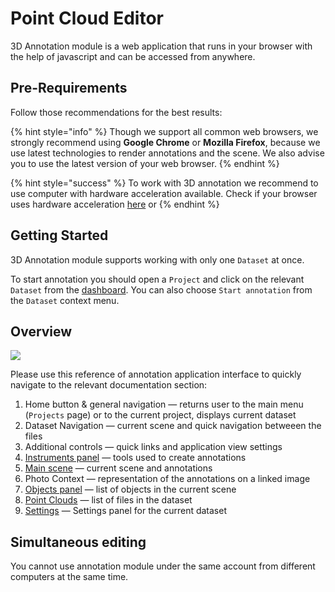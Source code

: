 # Point Cloud Editor

3D Annotation module is a web application that runs in your browser with the help of javascript and can be accessed from anywhere. 

## Pre-Requirements

Follow those recommendations for the best results:

{% hint style="info" %}
Though we support all common web browsers, we strongly recommend using **Google Chrome** or **Mozilla Firefox**, because we use latest technologies to render annotations and the scene. We also advise you to use the latest version of your web browser.
{% endhint %}

{% hint style="success" %}
To work with 3D annotation we recommend to use computer with hardware acceleration available. Check if your browser uses hardware acceleration [here](chrome://gpu) or 
{% endhint %}

## Getting Started

3D Annotation module supports working with only one `Dataset` at once.

To start annotation you should open a `Project` and click on the relevant `Dataset` from the [dashboard](../../data-organization/projects.md). You can also choose `Start annotation` from the `Dataset` context menu.

## Overview

![](/images/navigation.png)

Please use this reference of annotation application interface to quickly navigate to the relevant documentation section:

1. Home button & general navigation — returns user to the main menu (`Projects` page) or to the current project, displays current dataset
2. Dataset Navigation — current scene and quick navigation betweeen the files
3. Additional controls — quick links and application view settings
4. [Instruments panel](3d_instruments.md) — tools used to create annotations
5. [Main scene](3d_scene.md) — current scene and annotations
6. Photo Context — representation of the annotations on a linked image
7. [Objects panel](3d_objects.md) — list of objects in the current scene
8. [Point Clouds](3d_pcds.md) — list of files in the dataset
9. [Settings](3d_settings.md) — Settings panel for the current dataset


## Simultaneous editing

You cannot use annotation module under the same account from different computers at the same time.

